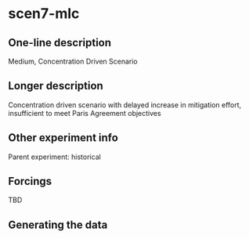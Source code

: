 <!--- This file contains a number of sections -->
<!--- They are bounded by comments like this -->
<!--- Do not edit these sections by hand -->
<!--- Start title -->
# scen7-mlc
<!--- End title -->

## One-line description

<!--- Start one-line-description -->
Medium, Concentration Driven Scenario
<!--- End one-line-description -->

## Longer description

<!--- Start longer-description -->
Concentration driven scenario with delayed increase in mitigation effort, insufficient to meet Paris Agreement objectives
<!--- End longer-description -->

## Other experiment info

<!--- Start other-experiment-info -->
Parent experiment: historical
<!--- End other-experiment-info -->

## Forcings

<!--- Start forcings -->
TBD
<!--- End forcings -->

## Generating the data

<!--- TODO: auto-generate this -->
